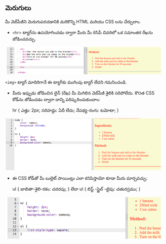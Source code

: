 ## మెరుగులు

మీ వెబ్‌పేజీని మెరుగుపరచడానికి మరికొన్ని HTML మరియు CSS లను చేర్చుదాం.

+ `<hr>` ట్యాగ్‌ను ఉపయోగించడం ద్వారా మీరు మీ రెసిపీ చివరిలో ఒక సమాంతర రేఖను జోడించవచ్చు.

![స్క్రీన్ షాట్](images/recipe-hr.png)

`<img>` ట్యాగ్ మాదిరిగానే ఈ ట్యాగ్‌కు ముగింపు ట్యాగ్ లేదని గమనించండి.

+ మీరు ఇప్పుడు జోడించిన లైన్ (రేఖ) మీ మిగిలిన వెబ్‌పేజీ శైలికి సరిపోలేదు. కొ౦త CSS కోడ్‌ను జోడించడం ద్వారా దాన్ని పరిష్కరించుకుందాం:

    hr {
        ఎత్తు: 2px;
        సరిహద్దు: ఏదీ లేదు;
        నేపథ్య-రంగు: టమోటా;
    }
    

![స్క్రీన్ షాట్](images/recipe-hr-css.png)

+ ఈ CSS కోడ్‌తో మీ బుల్లెట్ పాయింట్లు ఎలా కనిపిస్తాయో కూడా మీరు మార్చవచ్చు:

    ul {
        జాబితా-శైలి-రకం: చదరపు;
    } 
    లేదా
    ul {
        లిస్ట్ -స్టైల్ -టైపు: చతురస్రము;
    }
    

![స్క్రీన్ షాట్](images/recipe-ul-css.png)